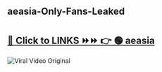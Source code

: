 
 ## aeasia-Only-Fans-Leaked

# <h2><a href="https://clipsfans.com/aeasia&ref=git">🔗 Click to LINKS ⏩⏩ 👉 🟢 aeasia </a></h2>

<a href="https://clipsfans.com/aeasia&ref=git" rel="nofollow" data-target="animated-image.originalLink"><img src="https://i.ibb.co.com/xMMVF88/686577567.gif" alt="Viral Video Original" style="max-width: 100%; display: inline-block;" data-target="animated-image.originalImage"></a>
